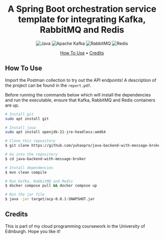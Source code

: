 <h1 align="center">A Spring Boot orchestration service template for integrating Kafka, RabbitMQ and Redis</h1>

<p align="center">
    <img src="https://img.shields.io/badge/java-%23ED8B00.svg?style=for-the-badge&logo=openjdk&logoColor=white"
         alt="Java">
    <img src="https://img.shields.io/badge/Apache%20Kafka-000?style=for-the-badge&logo=apachekafka"
alt="Apache Kafka">
    <img src="https://img.shields.io/badge/Rabbitmq-FF6600?style=for-the-badge&logo=rabbitmq&logoColor=white"
         alt="RabbitMQ">
    <img src="https://img.shields.io/badge/redis-%23DD0031.svg?style=for-the-badge&logo=redis&logoColor=white"
         alt="Redis">
         
</p>

<p align="center">
  <a href="#how-to-use">How To Use</a> •
  <a href="#credits">Credits</a>
</p>

## How To Use
Import the Postman collection to try out the API endpoints!
A description of the project can be found in the `report.pdf`.

Before running the commands below which will install the dependencies and run the executable, ensure that Kafka, RabbitMQ and Redis containers are up.
```bash
# Install git
sudo apt install git

# Install java
sudo apt install openjdk-21-jre-headless:amd64

# Clone this repository
$ git clone https://github.com/yuhaopro/java-backend-with-message-broker.git

# Go into the repository
$ cd java-backend-with-message-broker

# Install dependencies
$ mvn clean compile

# Run Kafka, RabbitMQ and Redis
$ docker compose pull && docker compose up

# Run the jar file
$ java -jar target/acp-0.0.1-SNAPSHOT.jar
```

## Credits

This is part of my cloud programming coursework in the University of Edinburgh. Hope you like it! 
